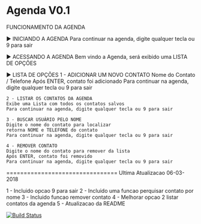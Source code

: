 ﻿Agenda V0.1
================================

FUNCIONAMENTO DA AGENDA

► INICIANDO A AGENDA
	Para continuar na agenda, digite qualquer tecla ou 9 para sair

► ACESSANDO A AGENDA
	Bem vindo a Agenda, será exibido uma LISTA DE OPÇÕES


► LISTA DE OPÇÕES
	1 - ADICIONAR UM NOVO CONTATO 
	Nome do Contato / Telefone
	Após ENTER, contato foi adicionado
    Para continuar na agenda, digite qualquer tecla ou 9 para sair
	
	2 - LISTAR OS CONTATOS DA AGENDA
	Exibe uma Lista com todos os contatos salvos
	Para continuar na agenda, digite qualquer tecla ou 9 para sair

	3 - BUSCAR USUÁRIO PELO NOME
	Digite o nome do contato para localizar
	retorna NOME e TELEFONE do contato
	Para continuar na agenda, digite qualquer tecla ou 9 para sair

	4 - REMOVER CONTATO
	Digite o nome do contato para remover da lista
	Após ENTER, contato foi removido
	Para continuar na agenda, digite qualquer tecla ou 9 para sair


================================
Ultima Atualizacao 06-03-2018

1 - Incluido opcao 9 para sair
2 - Incluido uma funcao perquisar contato por nome
3 - Incluido funcao remover contato
4 - Melhorar opcao 2 listar contatos da agenda
5 - Atualizacao da README

[![Build Status](https://travis-ci.org/guittex/AgendaADS.svg?branch=master)](https://travis-ci.org/guittex/AgendaADS)
